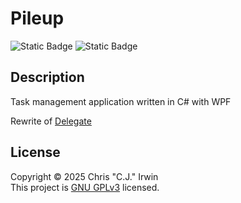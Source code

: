 # Pileup
![Static Badge](https://img.shields.io/badge/.net-8.0.13-steelblue?style=plastic&color=dodgerblue)
![Static Badge](https://img.shields.io/badge/csharp-12-steelblue?style=plastic&color=lightcoral)

## Description
Task management application written in C# with WPF

Rewrite of [Delegate](https://github.com/ircjwin/Delegate)
## License
Copyright &copy; 2025 Chris "C.J." Irwin<br>
This project is [GNU GPLv3](LICENSE) licensed.

